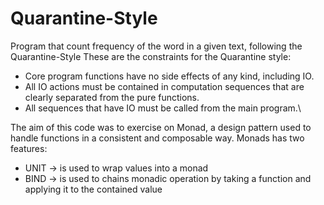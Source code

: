 # Quarantine-Style
Program that count frequency of the word in a given text, following the Quarantine-Style
These are the constraints for the Quarantine style:
- Core program functions have no side effects of any kind, including IO.
- All IO actions must be contained in computation sequences that are clearly separated from the pure functions.
- All sequences that have IO must be called from the main program.\

The aim of this code was to exercise on Monad, a design pattern used to handle functions in a consistent and composable way.
Monads has two features:
- UNIT -> is used to wrap values into a monad
- BIND -> is used to chains monadic operation by taking a function and applying it to the contained value

